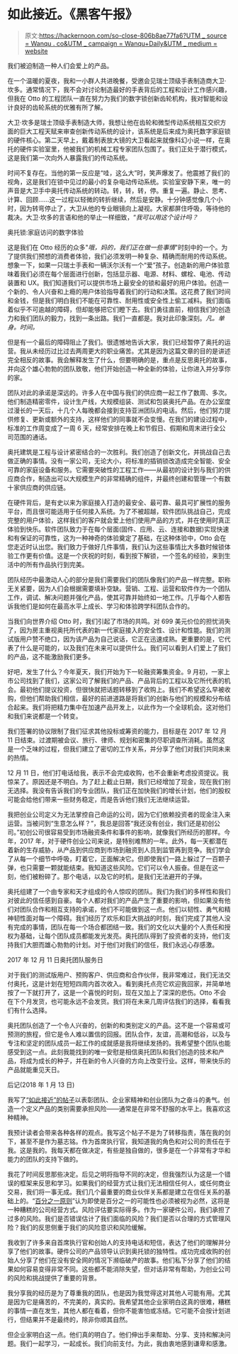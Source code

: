 # 如此接近。《黑客午报》

> 原文:[https://hackernoon.com/so-close-806b8ae77fa6?UTM _ source = Wanqu . co&UTM _ campaign = Wanqu+Daily&UTM _ medium = website](https://hackernoon.com/so-close-806b8ae77fa6?utm_source=wanqu.co&utm_campaign=Wanqu+Daily&utm_medium=website)

我们被迫制造一种人们会爱上的产品。

在一个温暖的夏夜，我和一小群人共进晚餐，受邀会见瑞士顶级手表制造商大卫·坎多。通常情况下，我不会对讨论制造最好的手表背后的工程和设计工作感兴趣，但我在 Otto 的工程团队一直在努力为我们的数字锁创新齿轮机构，我对智能和设计良好的齿轮系统的优雅有所了解。

大卫·坎多是瑞士顶级手表制造大师，我想让他在齿轮和微型传动系统相互交织方面的巨大工程天赋来审查创新传动系统的设计，该系统是后来成为奥托数字家庭锁的硬件核心。第二天早上，戴着制表放大镜的大卫看起来就像科幻小说一样，在奥托的硬件实验室里，他被我们的机械工程专家团队包围了。我们正处于潜行模式，这是我们第一次向外人暴露我们的传动系统。

时间不复存在。当他的第一反应是“哇，这么大”时，笑声爆发了。他震撼了我们的视角，这是我们在锁中见过的最小的复杂电动传动系统。实验室安静下来，唯一的声音是大卫手中奥托传动系统的转动。转，转，转，停。重复一遍。静止、思考、计算、回顾……这一过程以轻微的转折继续，然后是安静。十分钟感觉像几个小时，因为转弯停止了，大卫从他的专业眼镜向上凝视。大家都屏住呼吸，等待他的裁决。大卫·坎多的言语和他的举止一样细致，“*我可以用这个设计吗？*

奥托锁:家庭访问的数字体验

这是我们在 Otto 经历的众多"*哦，妈的，我们正在做一些事情*"时刻中的一个。为了提供我们预想的消费者体验，我们必须发明一种复杂、精确而耐用的传动系统。想象一下，如果一只瑞士手表和一辆沃尔沃有一个“爱”孩子。创造新的用户体验意味着我们必须在每个层面进行创新，包括显示器、电源、材料、螺栓、电池、传动装置和 UX。我们知道我们可以提供市场上最安全的锁和最好的用户体验。创造一个新的、令人兴奋和上瘾的用户体验指导着我们的行动和决策。这花费了我们时间和金钱，但是我们明白我们不能在可靠性、耐用性或安全性上偷工减料。我们面临着似乎不可逾越的障碍，但却能够把它们瞪下去。我们勇往直前，相信我们的创造力和我们团队的毅力，找到一条出路。我们一直都是。我对此印象深刻。*凡。单身。时间。*

但是有一个最后的障碍阻止了我们。很遗憾地告诉大家，我们已经暂停了奥托的运营。我从未经历过比过去两周更大的职业痛苦。尤其是因为这篇文章的目的是讲述完全相反的故事。我会解释发生了什么，但要明确的是，重点是反思奥托的故事，并向这个雄心勃勃的团队致敬，他们开始创造一种全新的体验，让你进入并分享你的家。

团队对此的承诺是深远的。许多人在中国与我们的供应商一起工作了数周、多次。他们制造精密零件，设计生产线，大规模组装、测试和包装奥托产品。在办公室度过漫长的一天后，十几个人每晚都会接到支持亚洲团队的电话。然后，他们努力提供修复、更新或额外的支持，这样他们的同事就不会变慢。在我们的建设过程中，标准的工作周变成了一周 6 天，经常安排在晚上和节假日、假期和周末进行全公司范围的通话。

奥托建筑是工程与设计紧密结合的一次胜利。我们创造了创新文化，并挑战自己去做正确的事情。没有一家公司，无论大小，将标准的插销锁改造成完全智能、安全可靠的家庭设备和服务。它需要突破性的工程工作——从最初的设计到与我们的供应商合作，制造出可以大规模生产的非常精确的组件，并最终创建和管理一个有数十家供应商的供应链。

在硬件背后，是有史以来为家庭接入打造的最安全、最可靠、最具可扩展性的服务平台，而且很可能适用于任何接入系统。为了不被超越，软件团队挑战自己，完成完整的用户体验，这样我们的客户就会爱上他们使用产品的方式，并在使用时真正体验到快乐。软件团队致力于在每个层面(固件、应用、云、连接和数据)实现快速和有保证的可靠性，这为一种神奇的体验奠定了基础，在这种体验中，Otto 会在您走近时认出您。我们致力于做好几件事情，我们认为这些事情比大多数时候锁体验工作更有价值。这是一个庆祝的时刻，看到按下解锁，一个签名的经验，来到生活中的所有作品执行到完美。

团队经历中最激动人心的部分是我们需要我们的团队像我们的产品一样完整。职称无关紧要，因为人们会根据需要填补空缺。营销、工程、运营和软件作为一个团队工作，调试、解决问题并强化产品，使其可靠并始终如一地工作。几乎每个人都告诉我他们是如何在最高水平上成长、学习和体验跨学科团队合作的。

当我们向世界介绍 Otto 时，我们引起了市场的共鸣。对 699 美元价位的担忧消失了，因为房主重视奥托所代表的新一代家庭接入的安全性、设计和性能。我们的测试版用户赞不绝口，因为该产品为自己说话，它正在迅速成熟。更重要的是，它代表了什么是可能的，以及我们在未来可以提供什么。我们可以看到人们爱上了我们的产品，这不能激励我们更多。

好吧，发生了什么？今年夏天，我们开始为下一轮融资筹集资金。9 月初，一家上市公司找到了我们，这家公司了解我们的产品、产品背后的工程以及它所代表的机会。最初他们提议投资，但很快就把话题转移到了收购上。我们不希望这么早被收购，但他们帮助我们相信，最好的前进道路是将我们的创新与他们的规模和分布结合起来。我们将把精力集中在加速产品开发上，以此作为一个全球机会。这对他们和我们来说都是一个转变。

我们签署的协议限制了我们征求其他投标或筹资的能力，目标是在 2017 年 12 月 11 日结束。过渡期被会议、旅行、律师、规划和密集的尽职调查所消耗。虽然这是一个乏味的过程，但我们建立了密切的工作关系，并分享了他们对我们共同未来的热情。

12 月 11 日，他们打电话给我，表示不会完成收购，也不会重新考虑投资提议。我惊呆了。原因还是不明白。为了赶上截止日期，我们已经增加了现金，现在我们别无选择。我没有告诉我们的专业团队，我们正在加快我们的增长计划，他们的股权可能会给他们带来一些财务稳定，而是告诉他们我们无法继续运营。

我把创业公司定义为无法掌控自己命运的公司，因为它们依赖投资者的现金注入来运营。当被问到“生意怎么样？”，我总是回答“我还没有创业，我们还是初创公司。”初创公司很容易受到市场融资条件和事件的影响，就像我们所经历的那样。今年，2017 年，对于硬件创业公司来说，是特别难熬的一年。此外，每一天都潜在着新的生存威胁，从产品到供应商到市场到融资到人员到监管再到竞争。我们学会了从每一个细节中呼吸，盯着它，正面解决它。但即使我们一路上躲过了一百颗子弹，也只需要一颗就能结束。我知道这些风险。它们可以令人振奋。但是在这一刻，他们被粉碎了。那个电话，以及它的时机，是我们无法避开的子弹。

奥托组建了一个由专家和天才组成的令人惊叹的团队。我们为我们的多样性和我们对彼此的信任感到自豪。每个人都对我们的产品产生了重要的影响，但如果没有他们对团队合作和相互支持的承诺，他们不可能做到这一点。他们以韧性、勇气和精神韧性面对每一个障碍。我们经历了欢乐和巨大挑战的时刻，我们完成了其他人没有完成的事情，团队在每一个场合都团结一致。我们的文化以大量的个人责任和授权为基础，让每个团队成员都能发光发亮。奥托团队得到了投资者的支持，他们支持我们大胆而雄心勃勃的计划。对于他们对我们的信任，我们永远心存感激。

2017 年 12 月 11 日奥托团队服务日

对于我们的测试版用户、预购客户、供应商和合作伙伴，我非常难过，我们无法交付奥托，这是计划在短短四周内首次收入。看到奥托点亮它欢迎我回家，并简单地按了一下就打开了，这是一个喜悦的时刻，现在又加上了深深的悲伤。Otto 不会在下个月发货，也可能永远不会发货。我们将在未来几周评估我们的选择，看看我们有什么选择。

奥托团队创造了一个令人兴奋的，创新的和类别定义的产品。这不是一个容易或可预测的旅程，但它是令人难以置信的回报。团队合作，友谊，高潮和低谷，以及与专注和坚定的团队成员一起工作的成就感是我将继续发扬的。我希望整个团队也能感受到这一点。此刻我能找到的唯一安慰是相信奥托团队和我们创造的技术和产品，将成为成长的种子，并在新的令人兴奋的方向上改变行业。这样，带来快乐的产品就能重见天日。

后记(2018 年 1 月 13 日)

我写了[“如此接近”的帖子](https://hackernoon.com/so-close-806b8ae77fa6?ref=hackernoon.com)以表彰团队、企业家精神和创业团队为之奋斗的勇气。创造一个定义产品的类别需要承担风险——通常是在非常不舒服的水平上。我喜欢这种精神。

我预计读者会带来各种各样的观点。我写这个帖子不是为了转移指责，落在我的剑下，甚至不是作为墓志铭。作为首席执行官，我知道我的角色和对公司的责任在于我。这是我的。我每天都在做决定，有些是独自做的，很多是在一个非常有才华和能力的团队的支持下做的。

我花了时间反思那些决定。后见之明将指导不同的决定，但我强烈认为这是一个错误的框架来反思和学习。如果我们的经营方式让我们无法相信任何人，或任何商业交易，我们将一事无成。我们几个最重要的商业伙伴关系都是建立在信任关系的基础上的。“[百分之一原则](https://en.wikipedia.org/wiki/The_One_Percent_Doctrine?ref=hackernoon.com)”认为即使是百分之一的可能性也必须被视为必然，这将是一种糟糕的公司经营方式。风险评估要实际得多。作为一家硬件公司，我们承担了过多的风险。我们是否错误估计了我们面临的风险？我们是否以合理的方式管理风险？我们的反思侧重于我们的风险意识和风险缓解。

我收到了许多来自首席执行官和创始人的支持电话和短信，表达了他们的理解并分享了他们的故事。硬件公司的产品领导认识到奥托锁的独特性。成功完成收购的创始人分享了他们在没有安全网的情况下濒临破产的故事。他们私下分享了他们的结果如何容易变得非常不同。这些都不能消除失望，但对话非常有帮助，为创业公司的风险和挑战提供了重要的背景。

我分享我的经历是为了尊重我的团队，也是因为我觉得这对其他人可能有用。尤其是因为它是痛苦的，不完美的，真实的。我希望其他企业家明白这真的很难，糟糕的事情一直在发生，其他人都在看着，但你不能害怕或冻结。它可能不会按计划进行，但结果并不是最终的，除非你顺其自然。

但企业家明白这一点。他们真的明白了。他们伸出手来帮助、分享、支持和解决问题。我们一起学习，一起成长。我们向前支付。为此，我由衷地感到谦卑和感激。